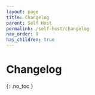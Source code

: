 ```yaml
---
layout: page
title: Changelog
parent: Self Host
permalink: /self-host/changelog
nav_order: 9
has_children: true
---
```


# Changelog
{: .no_toc }
